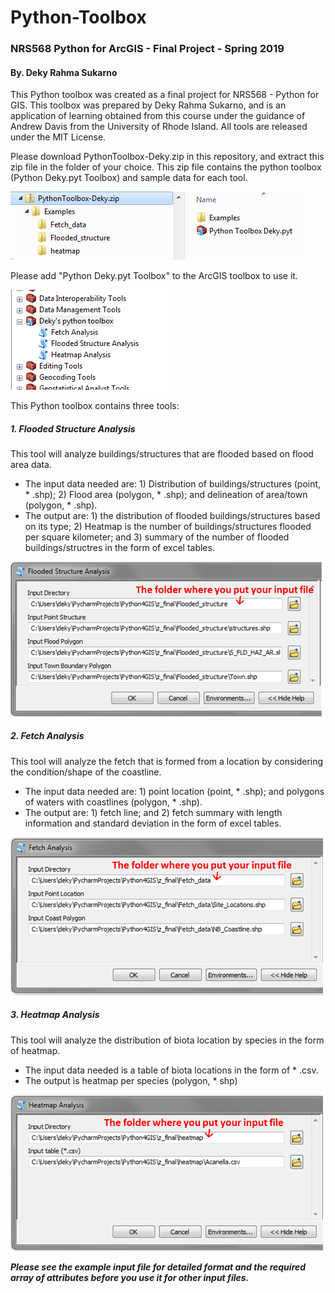 # Python-Toolbox
### NRS568 Python for ArcGIS - Final Project - Spring 2019
#### By. Deky Rahma Sukarno
This Python toolbox was created as a final project for NRS568 - Python for GIS. This toolbox was prepared by Deky Rahma Sukarno, and is an application of learning obtained from this course under the guidance of Andrew Davis from  the University of Rhode Island. All tools are released under the MIT License.

Please download PythonToolbox-Deky.zip in this repository, and extract this zip file in the folder of your choice. This zip file contains the python toolbox (Python Deky.pyt Toolbox) and sample data for each tool.

![Banner Image](/image/Picture1.png?raw=true)

Please add "Python Deky.pyt Toolbox" to the ArcGIS toolbox to use it.

![Banner Image](/image/Picture2.png?raw=true)

This Python toolbox contains three tools:

##### 1. Flooded Structure Analysis
This tool will analyze buildings/structures that are flooded based on flood area data.
- The input data needed are: 1) Distribution of buildings/structures (point, * .shp); 2) Flood area (polygon, * .shp); and delineation of area/town (polygon, * .shp).
- The output are: 1) the distribution of flooded buildings/structures based on its type; 2) Heatmap is the number of buildings/structures flooded per square kilometer; and 3) summary of the number of flooded buildings/structres in the form of excel tables.

<img src="https://github.com/deqiu1st/Python-Toolbox/blob/master/image/Picture3.png" width="500">

##### 2. Fetch Analysis
This tool will analyze the fetch that is formed from a location by considering the condition/shape of the coastline.
- The input data needed are: 1) point location (point, * .shp); and polygons of waters with coastlines (polygon, * .shp).
- The output are: 1) fetch line; and 2) fetch summary with length information and standard deviation in the form of excel tables.

<img src="https://github.com/deqiu1st/Python-Toolbox/blob/master/image/Picture4.png" width="500">

##### 3. Heatmap Analysis
This tool will analyze the distribution of biota location by species in the form of heatmap.
- The input data needed is a table of biota locations in the form of * .csv.
- The output is heatmap per species (polygon, * shp)

<img src="https://github.com/deqiu1st/Python-Toolbox/blob/master/image/Picture5.png" width="500">


***Please see the example input file for detailed format and the required array of attributes before you use it for other input files.***
